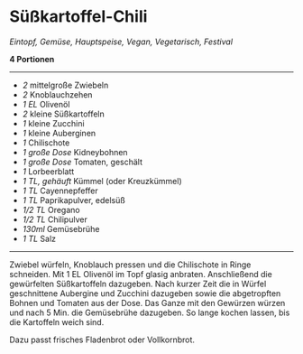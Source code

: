# Süßkartoffel-Chili

*Eintopf, Gemüse, Hauptspeise, Vegan, Vegetarisch, Festival*

**4 Portionen**

---

- *2* mittelgroße Zwiebeln
- *2* Knoblauchzehen
- *1 EL* Olivenöl
- *2* kleine Süßkartoffeln
- *1* kleine Zucchini
- *1* kleine Auberginen
- *1* Chilischote
- *1 große Dose* Kidneybohnen
- *1 große Dose* Tomaten, geschält
- *1* Lorbeerblatt
- *1 TL, gehäuft* Kümmel (oder Kreuzkümmel)
- *1 TL* Cayennepfeffer
- *1 TL* Paprikapulver, edelsüß
- *1/2 TL* Oregano
- *1/2 TL* Chilipulver
- *130ml* Gemüsebrühe
- *1 TL* Salz

---

Zwiebel würfeln, Knoblauch pressen und die Chilischote in Ringe schneiden. Mit 1 EL Olivenöl im Topf glasig anbraten.
Anschließend die gewürfelten Süßkartoffeln dazugeben. Nach kurzer Zeit die in Würfel geschnittene Aubergine und Zucchini dazugeben sowie die abgetropften Bohnen und Tomaten aus der Dose. Das Ganze mit den Gewürzen würzen und nach 5 Min. die Gemüsebrühe dazugeben. So lange kochen lassen, bis die Kartoffeln weich sind.

Dazu passt frisches Fladenbrot oder Vollkornbrot.

